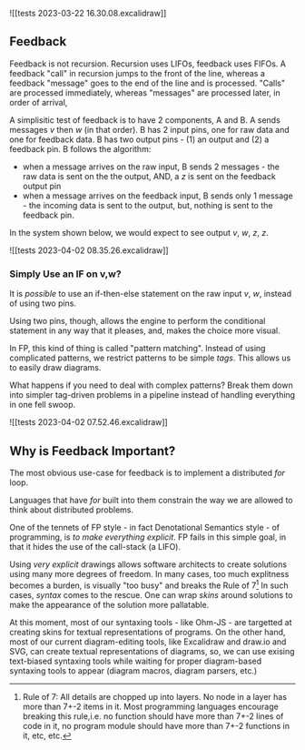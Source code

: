 ![[tests 2023-03-22 16.30.08.excalidraw]]
## Feedback
Feedback is not recursion.  Recursion uses LIFOs, feedback uses FIFOs.  A feedback "call" in recursion jumps to the front of the line, whereas a feedback "message" goes to the end of the line and is processed.  "Calls" are processed immediately, whereas "messages" are processed later, in order of arrival,

A simplisitic test of feedback is to have 2 components, A and B.  A sends messages *v* then *w* (in that order).  B has 2 input pins, one for raw data and one for feedback data.  B has two output pins - (1) an output and (2) a feedback pin.  B follows the algorithm:
- when a message arrives on the raw input, B sends 2 messages - the raw data is sent on the the output, AND, a *z* is sent on the feedback output pin
- when a message arrives on the feedback input, B sends only 1 message - the incoming data is sent to the output, but, nothing is sent to the feedback pin.

In the system shown below, we would expect to see output *v*, *w*, *z*, *z*.

![[tests 2023-04-02 08.35.26.excalidraw]]

### Simply Use an IF on v,w?

It is *possible* to use an if-then-else statement on the raw input *v*, *w*, instead of using two pins.

Using two pins, though, allows the engine to perform the conditional statement in any way that it pleases, and, makes the choice more visual. 

In FP, this kind of thing is called "pattern matching".  Instead of using complicated patterns, we restrict patterns to be simple *tags*.  This allows us to easily draw diagrams. 

What happens if you need to deal with complex patterns? Break them down into simpler tag-driven problems in a pipeline instead of handling everything in one fell swoop.


![[tests 2023-04-02 07.52.46.excalidraw]]

## Why is Feedback Important?
The most obvious use-case for feedback is to implement a distributed *for* loop.

Languages that have *for* built into them constrain the way we are allowed to think about distributed problems.

One of the tennets of FP style - in fact Denotational Semantics style - of programming, is *to make everything explicit*.  FP fails in this simple goal, in that it hides the use of the call-stack (a LIFO).  

Using *very explicit* drawings allows software architects to create solutions using many more degrees of freedom.  In many cases, too much explitness becomes a burden, is visually "too busy" and breaks the Rule of 7[^7]  In such cases, *syntax* comes to the rescue.  One can wrap *skins* around solutions to make the appearance of the solution more pallatable.

At this moment, most of our syntaxing tools - like Ohm-JS - are targetted at creating skins for textual representations of programs.  On the other hand, most of our current diagram-editing tools, like Excalidraw and draw.io and SVG, can create textual representations of diagrams, so, we can use exising text-biased syntaxing tools while waiting for proper diagram-based syntaxing tools to appear (diagram macros, diagram parsers, etc.)

[^7]: Rule of 7: All details are chopped up into layers.  No node in a layer has more than 7+-2 items in it.  Most programming languages encourage breaking this rule,i.e. no function should have more than 7+-2 lines of code in it, no program module should have more than 7+-2 functions in it, etc, etc.